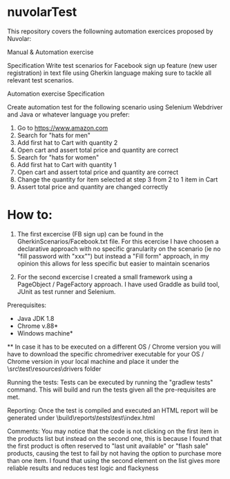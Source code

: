 # nuvolarTest

This repository covers the followning automation exercices proposed by Nuvolar:

Manual & Automation exercise

Specification 
Write test scenarios for Facebook sign up feature (new user registration) in text file using Gherkin language making sure to tackle all relevant test scenarios.

Automation exercise
Specification 

Create automation test for the following scenario using Selenium Webdriver and Java or whatever language you prefer:
1. Go to https://www.amazon.com
2. Search for "hats for men" 
3. Add first hat to Cart with quantity 2
4. Open cart and assert total price and quantity are correct
5. Search for "hats for women"
6. Add first hat to Cart with quantity 1
7. Open cart and assert total price and quantity are correct
8. Change the quantity for item selected at step 3 from 2 to 1 item in Cart
9. Assert total price and quantity are changed correctly

# How to:
1. The first excercise (FB sign up) can be found in the GherkinScenarios/Facebook.txt file. 
For this ecercise I have choosen a declarative approach with no specific granularity on the scenario (ie no "fill password with "xxx"") but instead a "Fill form" approach, in my opinion this allows for less specific but easier to maintain scenarios

2. For the second excercise I created a small framework using a PageObject / PageFactory approach. I have used Graddle as build tool, JUnit as test runner and Selenium.

Prerequisites:
  - Java JDK 1.8
  - Chrome v.88*
  - Windows machine*
 
 ** In case it has to be executed on a different OS / Chrome version you will have to download the specific chromedriver executable for your OS / Chrome version in your local machine and place it under the \src\test\resources\drivers folder 
  
Running the tests:
Tests can be executed by running the "gradlew tests" command. This will build and run the tests given all the pre-requisites are met.

Reporting:
Once the test is compiled and executed an HTML report will be generated under \build\reports\tests\test\index.html

Comments:
You may notice that the code is not clicking on the first item in the products list but instead on the second one, this is because I found that the first product is often reserved to "last unit available" or "flash sale" products, causing the test to fail by not having the option to purchase more than one item. I found that using the second element on the list gives more reliable results and reduces test logic and flackyness 
